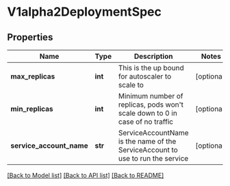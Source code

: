 # V1alpha2DeploymentSpec

## Properties
Name | Type | Description | Notes
------------ | ------------- | ------------- | -------------
**max_replicas** | **int** | This is the up bound for autoscaler to scale to | [optional] 
**min_replicas** | **int** | Minimum number of replicas, pods won&#39;t scale down to 0 in case of no traffic | [optional] 
**service_account_name** | **str** | ServiceAccountName is the name of the ServiceAccount to use to run the service | [optional] 

[[Back to Model list]](../README.md#documentation-for-models) [[Back to API list]](../README.md#documentation-for-api-endpoints) [[Back to README]](../README.md)


